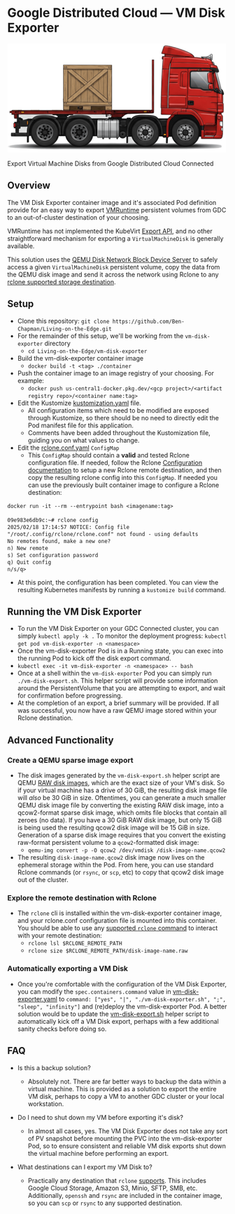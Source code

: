 # Google Distributed Cloud — VM Disk Exporter
<p align="left"><img src="../experimental/img/vm-disk-exporter.png" alt="A side-profile illustration of a lorrie with a flatbed trailer. The lorrie is hauling a wooden container."  width="500px"></p>
Export Virtual Machine Disks from Google Distributed Cloud Connected 

## Overview

The VM Disk Exporter container image and it's associated Pod definition provide for an easy way to export [VMRuntime](https://cloud.google.com/kubernetes-engine/distributed-cloud/bare-metal/docs/vm-runtime/overview) persistent volumes from GDC to an out-of-cluster destination of your choosing. 

VMRuntime has not implemented the KubeVirt [Export API](https://kubevirt.io/user-guide/storage/export_api/), and no other straightforward mechanism for exporting a `VirtualMachineDisk` is generally available.

This solution uses the [QEMU Disk Network Block Device Server](https://www.qemu.org/docs/master/tools/qemu-nbd.html) to safely access a given `VirtualMachineDisk` persistent volume, copy the data from the QEMU disk image and send it across the network using Rclone to any [rclone supported storage destination](https://rclone.org/overview/).

## Setup
- Clone this repository: `git clone https://github.com/Ben-Chapman/Living-on-the-Edge.git`
- For the remainder of this setup, we'll be working from the `vm-disk-exporter` directory
  - `cd Living-on-the-Edge/vm-disk-exporter`
- Build the vm-disk-exporter container image
  - `docker build -t <tag> ./container`
- Push the container image to an image registry of your choosing. For example:
  - `docker push us-central1-docker.pkg.dev/<gcp project>/<artifact registry repo>/<container name:tag>`
- Edit the Kustomize [kustomization.yaml](kustomization.yaml) file.
  - All configuration items which need to be modified are exposed through Kustomize, so there should be no need to directly edit the Pod manifest file for this application.
  - Comments have been added throughout the Kustomization file, guiding you on what values to change.
- Edit the [rclone.conf.yaml](rclone.conf.yaml) `ConfigMap`
  - This `ConfigMap` should contain a **valid** and tested Rclone configuration file. If needed, follow the Rclone [Configuration documentation](https://rclone.org/docs/#configure) to setup a new Rclone remote destination, and then copy the resulting rclone config into this `ConfigMap`. If needed you can use the previously built container image to configure a Rclone destination:
```
docker run -it --rm --entrypoint bash <imagename:tag>

09e983e6db9c:~# rclone config
2025/02/18 17:14:57 NOTICE: Config file "/root/.config/rclone/rclone.conf" not found - using defaults
No remotes found, make a new one?
n) New remote
s) Set configuration password
q) Quit config
n/s/q>
```
- At this point, the configuration has been completed. You can view the resulting Kubernetes manifests by running a `kustomize build` command.


## Running the VM Disk Exporter
- To run the VM Disk Exporter on your GDC Connected cluster, you can simply `kubectl apply -k .` To monitor the deployment progress: `kubectl get pod vm-disk-exporter -n <namespace>`
- Once the vm-disk-exporter Pod is in a Running state, you can exec into the running Pod to kick off the disk export command.
-   `kubectl exec -it vm-disk-exporter -n <namespace> -- bash`
-   Once at a shell within the `vm-disk-exporter` Pod you can simply run `./vm-disk-export.sh`. This helper script will provide some information around the PersistentVolume that you are attempting to export, and wait for confirmation before progressing.
-   At the completion of an export, a brief summary will be provided. If all was successful, you now have a raw QEMU image stored within your Rclone destination.

## Advanced Functionality
### Create a QEMU sparse image export
- The disk images generated by the `vm-disk-export.sh` helper script are QEMU [RAW disk images](https://qemu-project.gitlab.io/qemu/system/images.html#cmdoption-image-formats-arg-raw), which are the exact size of your VM's disk. So if your virtual machine has a drive of 30 GiB, the resulting disk image file will *also* be 30 GiB in size. Oftentimes, you can generate a much smaller QEMU disk image file by converting the existing RAW disk image, into a qcow2-format sparse disk image, which omits file blocks that contain all zeroes (no data). If you have a 30 GiB RAW disk image, but only 15 GiB is being used the resulting qcow2 disk image will be 15 GiB in size.
Generation of a sparse disk image requires that you convert the existing raw-format persistent volume to a `qcow2`-formatted disk image:
  - `qemu-img convert -p -O qcow2 /dev/vmdisk /disk-image-name.qcow2`
- The resulting `disk-image-name.qcow2` disk image now lives on the ephemeral storage within the Pod. From here, you can use standard Rclone commands (or `rsync`, or `scp`, etc) to copy that qcow2 disk image out of the cluster.

### Explore the remote destination with Rclone
- The `rclone` cli is installed within the vm-disk-exporter container image, and your rclone.conf configuration file is mounted into this container. You should be able to use any [supported `rclone` command](https://rclone.org/docs/) to interact with your remote destination:
  - `rclone lsl $RCLONE_REMOTE_PATH`
  - `rclone size $RCLONE_REMOTE_PATH/disk-image-name.raw`

### Automatically exporting a VM Disk
- Once you're comfortable with the configuration of the VM Disk Exporter, you can modify the `spec.containers.command` value in [vm-disk-exporter.yaml](vm-disk-exporter.yaml) to `command: ["yes", "|", "./vm-disk-exporter.sh", ";", "sleep", "infinity"]` and (re)deploy the vm-disk-exporter Pod. A better solution would be to update the [vm-disk-export.sh](container/files/vm-disk-export.sh) helper script to automatically kick off a VM Disk export, perhaps with a few additional sanity checks before doing so.
  
## FAQ
- Is this a backup solution?
  - Absolutely not. There are far better ways to backup the data within a virtual machine. This is provided as a solution to export the entire VM disk, perhaps to copy a VM to another GDC cluster or your local workstation.
    
- Do I need to shut down my VM before exporting it's disk?
  - In almost all cases, yes. The VM Disk Exporter does not take any sort of PV snapshot before mounting the PVC into the vm-disk-exporter Pod, so to ensure consistent and reliable VM disk exports shut down the virtual machine before performing an export.
    
- What destinations can I export my VM Disk to?
  - Practically any destination that `rclone` [supports](https://rclone.org/overview/). This includes Google Cloud Storage, Amazon S3, Minio, SFTP, SMB, etc. Additionally, `openssh` and `rsync` are included in the container image, so you can `scp` or `rsync` to any supported destination.
